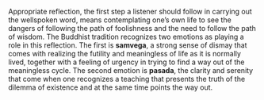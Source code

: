 Appropriate reflection, the first step a listener should follow in carrying out the wellspoken word, means contemplating one’s own life to see the dangers of following the path of foolishness and the need to follow the path of wisdom. The Buddhist tradition recognizes two emotions as playing a role in this reflection. The first is **samvega**, a strong sense of dismay that comes with realizing the futility and meaningless of life as it is normally lived, together with a feeling of urgency in trying to find a way out of the meaningless cycle. The second emotion is **pasada**, the clarity and serenity that come when one recognizes a teaching that presents the truth of the dilemma of existence and at the same time points the way out.
